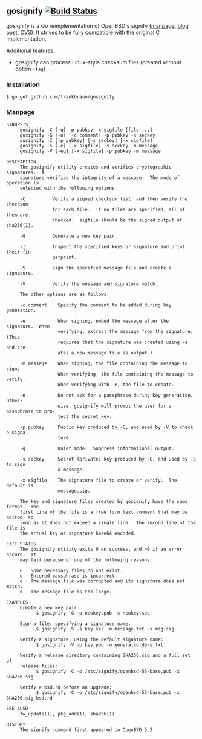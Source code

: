 ## gosignify [![Build Status](http://img.shields.io/travis/frankbraun/gosignify.svg?style=flat-square)](https://travis-ci.org/frankbraun/gosignify)

gosignify is a Go reimplementation of OpenBSD's signify
([manpage](http://www.openbsd.org/cgi-bin/man.cgi/OpenBSD-current/man1/signify.1), [blog post](http://www.tedunangst.com/flak/post/signify), [CVS](http://cvsweb.openbsd.org/cgi-bin/cvsweb/src/usr.bin/signify/)).
It strives to be fully compatible with the original C implementation.

Additional features:

  * gosignify can process Linux-style checksum files (created without option `-tag`)


### Installation

	$ go get github.com/frankbraun/gosignify


### Manpage
```
SYNOPSIS
     gosignify -C [-q] -p pubkey -x sigfile [file ...]
     gosignify -G [-n] [-c comment] -p pubkey -s seckey
     gosignify -I [-p pubkey] [-s seckey] [-x sigfile]
     gosignify -S [-e] [-x sigfile] -s seckey -m message
     gosignify -V [-eq] [-x sigfile] -p pubkey -m message

DESCRIPTION
     The gosignify utility creates and verifies cryptographic signatures.  A
     signature verifies the integrity of a message.  The mode of operation is
     selected with the following options:

     -C          Verify a signed checksum list, and then verify the checksum
                 for each file.  If no files are specified, all of them are
                 checked.  sigfile should be the signed output of sha256(1).

     -G          Generate a new key pair.

     -I          Inspect the specified keys or signature and print their fin-
                 gerprint.

     -S          Sign the specified message file and create a signature.

     -V          Verify the message and signature match.

     The other options are as follows:

     -c comment    Specify the comment to be added during key generation.

     -e            When signing, embed the message after the signature.  When
                   verifying, extract the message from the signature.  (This
                   requires that the signature was created using -e and cre-
                   ates a new message file as output.)

     -m message    When signing, the file containing the message to sign.
                   When verifying, the file containing the message to verify.
                   When verifying with -e, the file to create.

     -n            Do not ask for a passphrase during key generation.  Other-
                   wise, gosignify will prompt the user for a passphrase to pro-
                   tect the secret key.

     -p pubkey     Public key produced by -G, and used by -V to check a signa-
                   ture.

     -q            Quiet mode.  Suppress informational output.

     -s seckey     Secret (private) key produced by -G, and used by -S to sign
                   a message.

     -x sigfile    The signature file to create or verify.  The default is
                   message.sig.

     The key and signature files created by gosignify have the same format.  The
     first line of the file is a free form text comment that may be edited, so
     long as it does not exceed a single line.  The second line of the file is
     the actual key or signature base64 encoded.

EXIT STATUS
     The gosignify utility exits 0 on success, and >0 if an error occurs.  It
     may fail because of one of the following reasons:

     o   Some necessary files do not exist.
     o   Entered passphrase is incorrect.
     o   The message file was corrupted and its signature does not match.
     o   The message file is too large.

EXAMPLES
     Create a new key pair:
           $ gosignify -G -p newkey.pub -s newkey.sec

     Sign a file, specifying a signature name:
           $ gosignify -S -s key.sec -m message.txt -x msg.sig

     Verify a signature, using the default signature name:
           $ gosignify -V -p key.pub -m generalsorders.txt

     Verify a release directory containing SHA256.sig and a full set of
     release files:
           $ gosignify -C -p /etc/signify/openbsd-55-base.pub -x SHA256.sig

     Verify a bsd.rd before an upgrade:
           $ gosignify -C -p /etc/signify/openbsd-55-base.pub -x SHA256.sig bsd.rd

SEE ALSO
     fw_update(1), pkg_add(1), sha256(1)

HISTORY
     The signify command first appeared in OpenBSD 5.5.
```
